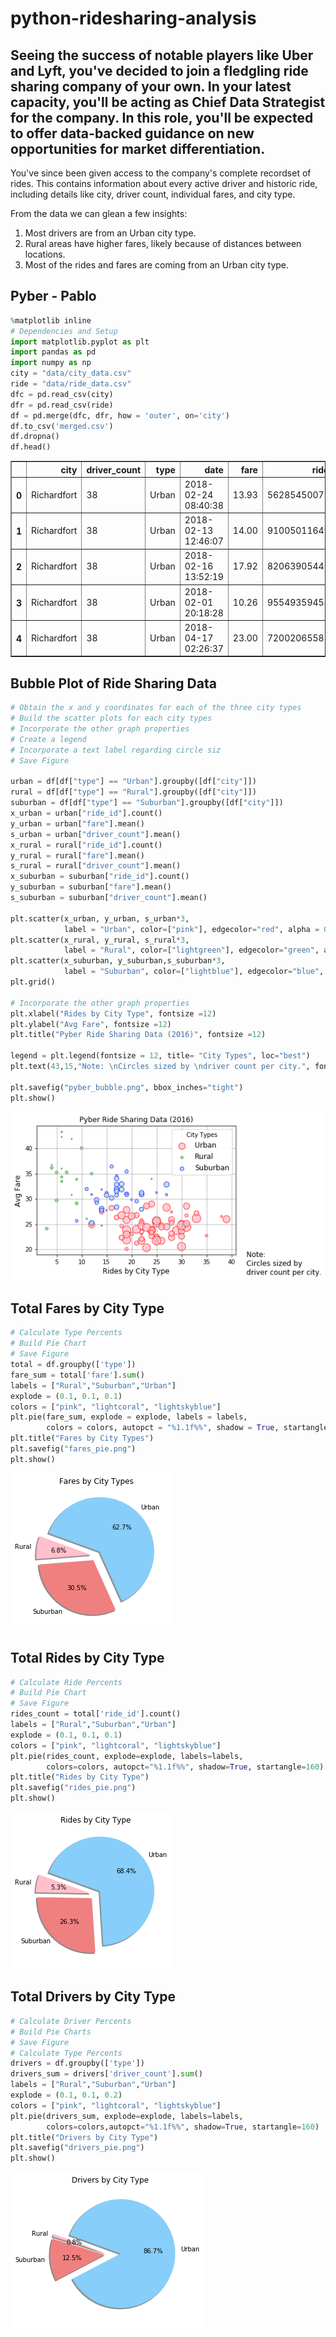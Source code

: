 # python-ridesharing-analysis

## Seeing the success of notable players like Uber and Lyft, you've decided to join a fledgling ride sharing company of your own. In your latest capacity, you'll be acting as Chief Data Strategist for the company. In this role, you'll be expected to offer data-backed guidance on new opportunities for market differentiation.

You've since been given access to the company's complete recordset of rides. This contains information about every active driver and historic ride, including details like city, driver count, individual fares, and city type.

From the data we can glean a few insights:
1. Most drivers are from an Urban city type.
2. Rural areas have higher fares, likely because of distances between locations.
3. Most of the rides and fares are coming from an Urban city type.


## Pyber - Pablo


```python
%matplotlib inline
# Dependencies and Setup
import matplotlib.pyplot as plt
import pandas as pd
import numpy as np
city = "data/city_data.csv"
ride = "data/ride_data.csv"
dfc = pd.read_csv(city)
dfr = pd.read_csv(ride)
df = pd.merge(dfc, dfr, how = 'outer', on='city')
df.to_csv('merged.csv')
df.dropna()
df.head()
```




<div>
<style scoped>
    .dataframe tbody tr th:only-of-type {
        vertical-align: middle;
    }

    .dataframe tbody tr th {
        vertical-align: top;
    }

    .dataframe thead th {
        text-align: right;
    }
</style>
<table border="1" class="dataframe">
  <thead>
    <tr style="text-align: right;">
      <th></th>
      <th>city</th>
      <th>driver_count</th>
      <th>type</th>
      <th>date</th>
      <th>fare</th>
      <th>ride_id</th>
    </tr>
  </thead>
  <tbody>
    <tr>
      <th>0</th>
      <td>Richardfort</td>
      <td>38</td>
      <td>Urban</td>
      <td>2018-02-24 08:40:38</td>
      <td>13.93</td>
      <td>5628545007794</td>
    </tr>
    <tr>
      <th>1</th>
      <td>Richardfort</td>
      <td>38</td>
      <td>Urban</td>
      <td>2018-02-13 12:46:07</td>
      <td>14.00</td>
      <td>910050116494</td>
    </tr>
    <tr>
      <th>2</th>
      <td>Richardfort</td>
      <td>38</td>
      <td>Urban</td>
      <td>2018-02-16 13:52:19</td>
      <td>17.92</td>
      <td>820639054416</td>
    </tr>
    <tr>
      <th>3</th>
      <td>Richardfort</td>
      <td>38</td>
      <td>Urban</td>
      <td>2018-02-01 20:18:28</td>
      <td>10.26</td>
      <td>9554935945413</td>
    </tr>
    <tr>
      <th>4</th>
      <td>Richardfort</td>
      <td>38</td>
      <td>Urban</td>
      <td>2018-04-17 02:26:37</td>
      <td>23.00</td>
      <td>720020655850</td>
    </tr>
  </tbody>
</table>
</div>



## Bubble Plot of Ride Sharing Data


```python
# Obtain the x and y coordinates for each of the three city types
# Build the scatter plots for each city types
# Incorporate the other graph properties
# Create a legend
# Incorporate a text label regarding circle siz
# Save Figure

urban = df[df["type"] == "Urban"].groupby([df["city"]])
rural = df[df["type"] == "Rural"].groupby([df["city"]])
suburban = df[df["type"] == "Suburban"].groupby([df["city"]])
x_urban = urban["ride_id"].count()
y_urban = urban["fare"].mean()
s_urban = urban["driver_count"].mean()
x_rural = rural["ride_id"].count()
y_rural = rural["fare"].mean()
s_rural = rural["driver_count"].mean()
x_suburban = suburban["ride_id"].count()
y_suburban = suburban["fare"].mean()
s_suburban = suburban["driver_count"].mean()

plt.scatter(x_urban, y_urban, s_urban*3,
            label = "Urban", color=["pink"], edgecolor="red", alpha = 0.75, marker="o")
plt.scatter(x_rural, y_rural, s_rural*3,
            label = "Rural", color=["lightgreen"], edgecolor="green", alpha = 0.75, marker="o")
plt.scatter(x_suburban, y_suburban,s_suburban*3,
            label = "Suburban", color=["lightblue"], edgecolor="blue", alpha = 0.75, marker="o")
plt.grid()

# Incorporate the other graph properties
plt.xlabel("Rides by City Type", fontsize =12)
plt.ylabel("Avg Fare", fontsize =12)
plt.title("Pyber Ride Sharing Data (2016)", fontsize =12)

legend = plt.legend(fontsize = 12, title= "City Types", loc="best") 
plt.text(43,15,"Note: \nCircles sized by \ndriver count per city.", fontsize = 12)

plt.savefig("pyber_bubble.png", bbox_inches="tight")
plt.show()
```


![png](output_3_0.png)


## Total Fares by City Type


```python
# Calculate Type Percents
# Build Pie Chart
# Save Figure
total = df.groupby(['type'])
fare_sum = total['fare'].sum()
labels = ["Rural","Suburban","Urban"]
explode = (0.1, 0.1, 0.1)
colors = ["pink", "lightcoral", "lightskyblue"]
plt.pie(fare_sum, explode = explode, labels = labels,
        colors = colors, autopct = "%1.1f%%", shadow = True, startangle = 160)
plt.title("Fares by City Types")
plt.savefig("fares_pie.png")
plt.show()
```


![png](output_5_0.png)


## Total Rides by City Type


```python
# Calculate Ride Percents
# Build Pie Chart
# Save Figure
rides_count = total['ride_id'].count()
labels = ["Rural","Suburban","Urban"]
explode = (0.1, 0.1, 0.1)
colors = ["pink", "lightcoral", "lightskyblue"]
plt.pie(rides_count, explode=explode, labels=labels,
        colors=colors, autopct="%1.1f%%", shadow=True, startangle=160)
plt.title("Rides by City Type")
plt.savefig("rides_pie.png")
plt.show()
```


![png](output_7_0.png)


## Total Drivers by City Type


```python
# Calculate Driver Percents
# Build Pie Charts
# Save Figure
# Calculate Type Percents
drivers = df.groupby(['type'])
drivers_sum = drivers['driver_count'].sum()
labels = ["Rural","Suburban","Urban"]
explode = (0.1, 0.1, 0.2)
colors = ["pink", "lightcoral", "lightskyblue"]
plt.pie(drivers_sum, explode=explode, labels=labels,
        colors=colors,autopct="%1.1f%%", shadow=True, startangle=160)
plt.title("Drivers by City Type")
plt.savefig("drivers_pie.png")
plt.show()
```


![png](output_9_0.png)


